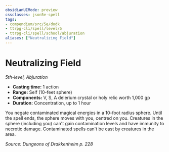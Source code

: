 ```yaml
---
obsidianUIMode: preview
cssclasses: json5e-spell
tags:
- compendium/src/5e/dodk
- ttrpg-cli/spell/level/5
- ttrpg-cli/spell/school/abjuration
aliases: ["Neutralizing Field"]
---
```

# Neutralizing Field
*5th-level, Abjuration*  

- **Casting time:** 1 action
- **Range:** Self (10-feet sphere)
- **Components:** V, S, A delerium crystal or holy relic worth 1,000 gp
- **Duration:** Concentration, up to 1 hour

You negate contaminated magical energies in a 10-foot radius sphere. Until the spell ends, the sphere moves with you, centred on you. Creatures in the sphere (including you) can't gain contamination levels and have immunity to necrotic damage. Contaminated spells can't be cast by creatures in the area.

*Source: Dungeons of Drakkenheim p. 228*